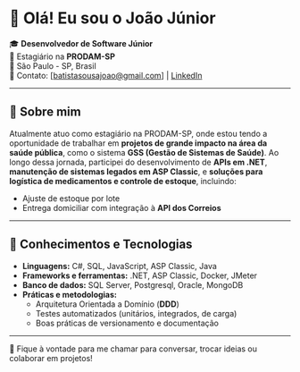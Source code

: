# 👋 Olá! Eu sou o João Júnior

🎓 **Desenvolvedor de Software Júnior**  
💼 Estagiário na **PRODAM-SP**  
📍 São Paulo - SP, Brasil  
📧 Contato: [batistasousajoao@gmail.com] | [LinkedIn](https://www.linkedin.com/in/joaobatistajunior/)

---

## 🚀 Sobre mim

Atualmente atuo como estagiário na PRODAM-SP, onde estou tendo a oportunidade de trabalhar em **projetos de grande impacto na área da saúde pública**, como o sistema **GSS (Gestão de Sistemas de Saúde)**.
Ao longo dessa jornada, participei do desenvolvimento de **APIs em .NET**, **manutenção de sistemas legados em ASP Classic**, e **soluções para logística de medicamentos e controle de estoque**, incluindo:

- Ajuste de estoque por lote
- Entrega domiciliar com integração à **API dos Correios**

---

## 🧠 Conhecimentos e Tecnologias

- **Linguagens:** C#, SQL, JavaScript, ASP Classic, Java
- **Frameworks e ferramentas:** .NET, ASP Classic, Docker, JMeter
- **Banco de dados:** SQL Server, Postgresql, Oracle, MongoDB
- **Práticas e metodologias:**  
  - Arquitetura Orientada a Domínio (**DDD**)  
  - Testes automatizados (unitários, integrados, de carga)  
  - Boas práticas de versionamento e documentação

---
💬 Fique à vontade para me chamar para conversar, trocar ideias ou colaborar em projetos!

